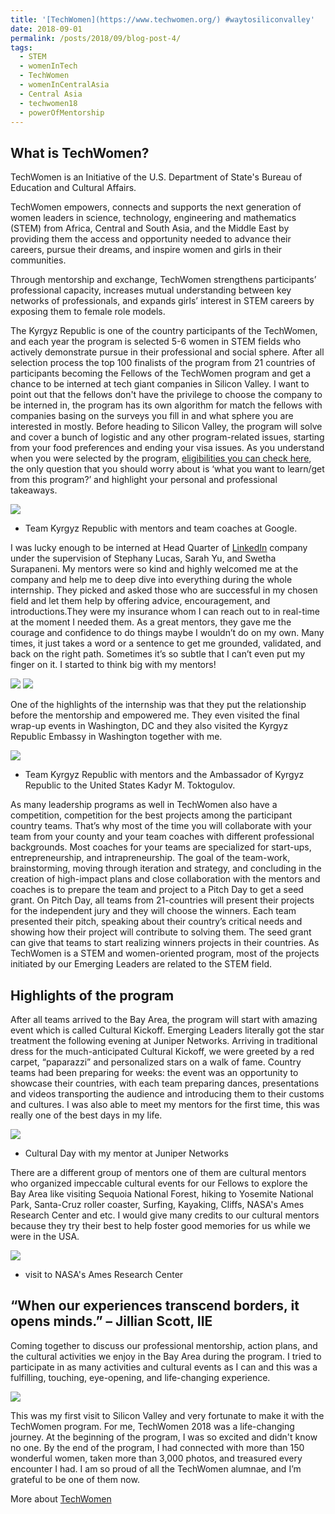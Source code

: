 ```yaml
---
title: '[TechWomen](https://www.techwomen.org/) #waytosiliconvalley'
date: 2018-09-01
permalink: /posts/2018/09/blog-post-4/
tags:
  - STEM
  - womenInTech
  - TechWomen
  - womenInCentralAsia
  - Central Asia
  - techwomen18
  - powerOfMentorship
---
```


What is TechWomen?
------

TechWomen is an Initiative of the U.S. Department of State's Bureau of Education and Cultural Affairs.

TechWomen empowers, connects and supports the next generation of women leaders in science, technology, engineering and mathematics (STEM) from Africa, Central and South Asia, and the Middle East by providing them the access and opportunity needed to advance their careers, pursue their dreams, and inspire women and girls in their communities.

Through mentorship and exchange, TechWomen strengthens participants’ professional capacity, increases mutual understanding between key networks of professionals, and expands girls’ interest in STEM careers by exposing them to female role models.

The Kyrgyz Republic is one of the country participants of the TechWomen, and each year the program is selected 5-6 women in STEM fields who actively demonstrate pursue in their professional and social sphere. After all selection process the top 100 finalists of the program from 21 countries of participants becoming the Fellows of the TechWomen program and get a chance to be interned at tech giant companies in Silicon Valley. I want to point out that the fellows don't have the privilege to choose the company to be interned in, the program has its own algorithm for match the fellows with companies basing on the surveys you fill in and what sphere you are interested in mostly. Before heading to Silicon Valley, the program will solve and cover a bunch of logistic and any other program-related issues, starting from your food preferences and ending your visa issues. 
As you understand when you were selected by the program, [eligibilities you can check here](https://www.techwomen.org/participants/eligibility-and-application), the only question that you should worry about is ‘what you want to learn/get from this program?’ and highlight your personal and professional takeaways.

![](/files/TechWomen1.png)
* Team Kyrgyz Republic with mentors and team coaches at Google.

I was lucky enough to be interned at Head Quarter of [LinkedIn](https://www.linkedin.com/feed/) company under the supervision of Stephany Lucas, Sarah Yu, and Swetha Surapaneni. My mentors were so kind and highly welcomed me at the company and help me to deep dive into everything during the whole internship. They picked and asked those who are successful in my chosen field and let them help by offering advice, encouragement, and introductions.They were my insurance whom I can reach out to in real-time at the moment I needed them. As a great mentors, they gave me the courage and confidence to do things maybe I wouldn’t do on my own. Many times, it just takes a word or a sentence to get me grounded, validated, and back on the right path. Sometimes it’s so subtle that I can’t even put my finger on it. I started to think big with my mentors! 

![](/files/TechWomen5.png)
![](/files/TechWomen9.png)

One of the highlights of the internship was that they put the relationship before the mentorship and empowered me. They even visited the final wrap-up events in Washington, DC and they also visited the Kyrgyz Republic Embassy in Washington together with me.

![](/files/TechWomen2.png)
* Team Kyrgyz Republic with mentors and the Ambassador of Kyrgyz Republic to the United States Kadyr M. Toktogulov.


As many leadership programs as well in TechWomen also have a competition, competition for the best projects among the participant country teams.  That’s why most of the time you will collaborate with your team from your county and your team coaches with different professional backgrounds. Most coaches for your teams are specialized for start-ups, entrepreneurship, and intrapreneurship. The goal of the team-work, brainstorming, moving through iteration and strategy, and concluding in the creation of high-impact plans and close collaboration with the mentors and coaches is to prepare the team and project to a Pitch Day to get a seed grant. On Pitch Day, all teams from 21-countries will present their projects for the independent jury and they will choose the winners. Each team presented their pitch, speaking about their country’s critical needs and showing how their project will contribute to solving them. The seed grant can give that teams to start realizing winners projects in their countries. As TechWomen is a STEM and women-oriented program, most of the projects initiated by our Emerging Leaders are related to the STEM field. 

Highlights of the program
------

After all teams arrived to the Bay Area, the program will start with amazing event which is called Cultural Kickoff. Emerging Leaders literally got the star treatment the following evening at Juniper Networks.  Arriving in traditional dress for the much-anticipated Cultural Kickoff, we were greeted by a red carpet, “paparazzi” and personalized stars on a walk of fame. Country teams had been preparing for weeks: the event was an opportunity to showcase their countries, with each team preparing dances, presentations and videos transporting the audience and introducing them to their customs and cultures. I was also able to meet my mentors for the first time, this was really one of the best days in my life. 

![](/files/TechWomen3.png)
 * Cultural Day with my mentor at Juniper Networks


There are a different group of mentors one of them are cultural mentors who organized impeccable cultural events for our Fellows to explore the Bay Area like visiting Sequoia National Forest, hiking to Yosemite National Park, Santa-Cruz roller coaster, Surfing, Kayaking, Cliffs, NASA's Ames Research Center and etc. I would give many credits to our cultural mentors because they try their best to help foster good memories for us while we were in the USA.

![](/files/TechWomen6.png)
* visit to NASA's Ames Research Center



“When our experiences transcend borders, it opens minds.” – Jillian Scott, IIE
------

Coming together to discuss our professional mentorship, action plans, and the cultural activities we enjoy in the Bay Area during the program. I tried to participate in as many activities and cultural events as I can and this was a fulfilling, touching, eye-opening, and life-changing experience.

![](/files/TechWomen4.png)

This was my first visit to Silicon Valley and very fortunate to make it with the TechWomen program. For me, TechWomen 2018 was a life-changing journey. At the beginning of the program, I was so excited and didn't know no one. By the end of the program, I had connected with more than 150 wonderful women, taken more than 3,000 photos, and treasured every encounter I had.  I am so proud of all the TechWomen alumnae, and I’m grateful to be one of them now.

More about [TechWomen](https://www.techwomen.org/)
